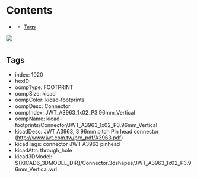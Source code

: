 



Contents
========

* [](#)
	* [Tags](#tags)
  
![][im]
# 

## Tags

- index: 1020
- hexID: 
- oompType: FOOTPRINT
- oompSize: kicad
- oompColor: kicad-footprints
- oompDesc: Connector
- oompIndex: JWT_A3963_1x02_P3.96mm_Vertical
- oompName: kicad-footprints/Connector/JWT_A3963_1x02_P3.96mm_Vertical
- kicadDesc: JWT A3963, 3.96mm pitch Pin head connector (http://www.jwt.com.tw/pro_pdf/A3963.pdf)
- kicadTags: connector JWT A3963 pinhead
- kicadAttr: through_hole
- kicad3DModel: ${KICAD6_3DMODEL_DIR}/Connector.3dshapes/JWT_A3963_1x02_P3.96mm_Vertical.wrl



[im]: image.png
